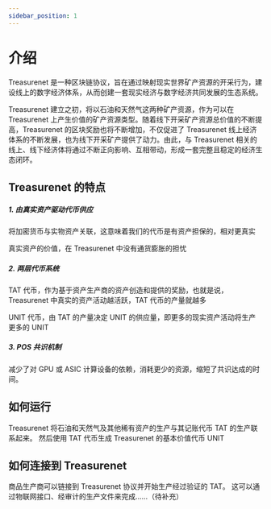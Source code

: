 ```yaml
---
sidebar_position: 1
---
```


# 介绍

Treasurenet 是一种区块链协议，旨在通过映射现实世界矿产资源的开采行为，建设线上的数字经济体系，从而创建一套现实经济与数字经济共同发展的生态系统。

Treasurenet 建立之初，将以石油和天然气这两种矿产资源，作为可以在 Treasurenet 上产生价值的矿产资源类型。随着线下开采矿产资源总价值的不断提高，Treasurenet 的区块奖励也将不断增加，不仅促进了 Treasurenet 线上经济体系的不断发展，也为线下开采矿产提供了动力。由此，与 Treasurenet 相关的线上、线下经济体将通过不断正向影响、互相带动，形成一套完整且稳定的经济生态闭环。

## Treasurenet 的特点

##### 1. 由真实资产驱动代币供应

将加密货币与实物资产关联，这意味着我们的代币是有资产担保的，相对更真实

真实资产的价值，在 Treasurenet 中没有通货膨胀的担忧

##### 2. 两层代币系统

TAT 代币，作为基于资产生产商的资产创造和提供的奖励，也就是说，Treasurenet 中真实的资产活动越活跃，TAT 代币的产量就越多

UNIT 代币，由 TAT 的产量决定 UNIT 的供应量，即更多的现实资产活动将生产更多的 UNIT

##### 3. POS 共识机制

减少了对 GPU 或 ASIC 计算设备的依赖，消耗更少的资源，缩短了共识达成的时间。

## 如何运行

Treasurenet 将石油和天然气及其他稀有资产的生产与其记账代币 TAT 的生产联系起来。 然后使用 TAT 代币生成 Treasurenet 的基本价值代币 UNIT

## 如何连接到 Treasurenet

商品生产商可以链接到 Treasurenet 协议并开始生产经过验证的 TAT。 这可以通过物联网接口、经审计的生产文件来完成……（待补充）
